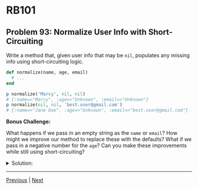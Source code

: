 # RB101
## Problem 93: Normalize User Info with Short-Circuiting

Write a method that, given user info that may be `nil`, populates any missing info using short-circuiting logic.

```ruby
def normalize(name, age, email)
  # ...
end

p normalize('Marcy', nil, nil)
# {:name=>"Marcy", :age=>"Unknown", :email=>"Unknown"}
p normalize(nil, nil, 'best.user@gmail.com')
# {:name=>"Jane Doe", :age=>"Unknown", :email=>"best.user@gmail.com"}
```

**Bonus Challenge:**

What happens if we pass in an empty string as the `name` or `email`? How might we improve our method to replace these with the defaults? What if we pass in a negative number for the `age`? Can you make these improvements while still using short-circuiting?

<details>
<summary>Solution:</summary>

**Basic solution:**

```ruby
def normalize(name, age, email)
  {
    name: name || "Jane Doe",
    age: age || "Unknown",
    email: email || "Unknown"
  }
end

p normalize('Marcy', nil, nil)
# => {:name=>"Marcy", :age=>"Unknown", :email=>"Unknown"}

p normalize(nil, nil, 'best.user@gmail.com')
# => {:name=>"Jane Doe", :age=>"Unknown", :email=>"best.user@gmail.com"}
```

**Bonus Challenge:**

The problem with empty strings: In Ruby, `""` is truthy, so `"" || "default"` returns `""`, not the default.

**Improved version:**

```ruby
def normalize(name, age, email)
  # Handle empty strings by checking if they're empty
  normalized_name = (name && name != '') ? name : "Jane Doe"
  normalized_email = (email && email != '') ? email : "Unknown"
  
  # Handle negative ages
  normalized_age = (age && age >= 0) ? age : "Unknown"
  
  {
    name: normalized_name,
    age: normalized_age,
    email: normalized_email
  }
end

# Test cases:
p normalize('Marcy', nil, nil)
# => {:name=>"Marcy", :age=>"Unknown", :email=>"Unknown"}

p normalize('', -5, '')
# => {:name=>"Jane Doe", :age=>"Unknown", :email=>"Unknown"}

p normalize('John', 0, 'john@email.com')
# => {:name=>"John", :age=>0, :email=>"john@email.com"}
```

**Using short-circuiting more:**

```ruby
def normalize(name, age, email)
  {
    name: (name && !name.empty? && name) || "Jane Doe",
    age: (age && age >= 0 && age) || "Unknown",
    email: (email && !email.empty? && email) || "Unknown"
  }
end
```

**How this works:**
- `name && !name.empty? && name`: Returns `name` if it exists and isn't empty, otherwise `false`/`nil`
- `(...) || "Jane Doe"`: If left side is falsy, return default

**Alternative using helper method:**

```ruby
def normalize(name, age, email)
  {
    name: default_if_blank(name, "Jane Doe"),
    age: default_if_invalid_age(age, "Unknown"),
    email: default_if_blank(email, "Unknown")
  }
end

def default_if_blank(value, default)
  value && value != '' ? value : default
end

def default_if_invalid_age(value, default)
  value && value >= 0 ? value : default
end
```

</details>

---

[Previous](092.md) | [Next](094.md)

